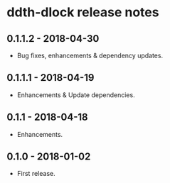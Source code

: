# ddth-dlock release notes

## 0.1.1.2 - 2018-04-30

- Bug fixes, enhancements & dependency updates.


## 0.1.1.1 - 2018-04-19

- Enhancements & Update dependencies.


## 0.1.1 - 2018-04-18

- Enhancements.


## 0.1.0 - 2018-01-02

- First release.

